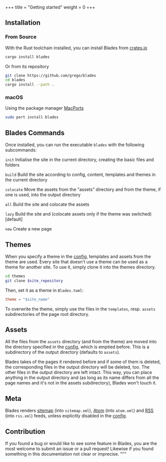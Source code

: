 +++
title = "Getting started"
weight = 0
+++

## Installation

### From Source
With the Rust toolchain installed, you can install Blades from [crates.io](https://crates.io/crates/blades)
```sh
cargo install blades
```

Or from its repository
``` sh
git clone https://github.com/grego/blades
cd blades
cargo install --path .
```

### macOS

Using the package manager [MacPorts](https://www.macports.org)
```sh
sudo port install blades
```

## Blades Commands
Once installed, you can run the executable `blades` with the following subcommands:
<div id="commands">

`init` Initialise the site in the current directory, creating the basic files and folders

`build` Build the site according to config, content, templates and themes in the current directory

`colocate` Move the assets from the "assets" directory and from the theme, if one is used, into the output directory

`all` Build the site and colocate the assets

`lazy` Build the site and (colocate assets only if the theme was switched) [default]

`new` Create a new page

</div>

## Themes
When you specify a theme in the [config](config.html), templates and assets from the theme are used.
Every site that doesn't use a theme can be used as a theme for another site.
To use it, simply clone it into the themes directory.
```sh
cd themes
git clone $site_repository
```

Then, set it as a theme in `Blades.toml`:
```toml
theme = "$site_name"
```

To overwrite the theme, simply use the files in the `templates`, resp. `assets` subdirectories of the
page root directory.

## Assets
All the files from the `assets` directory (and from the theme) are moved into the directory
specified in the [config](config.html), which is emptied before. This is a subdirectory of the
output directory (defaults to `assets`).

Blades takes of the pages it rendered before and if some of them is deleted, the corresponding
files in the output directory will be deleted, too. The other files in the output directory
are left intact. This way, you can place anything in the output directory and (as long as its name
differs from all the page names and it's not in the assets subdirectory), Blades won't touch it.

## Meta
Blades renders [sitemap](https://www.sitemaps.org) (into `sitemap.xml`), [Atom](https://en.wikipedia.org/wiki/Atom_(Web_standard)) (into `atom.xml`)
and [RSS](https://en.wikipedia.org/wiki/RSS) (into `rss.xml`) feeds, unless explicitly disabled in the [config](config.html).

## Contribution
If you found a bug or would like to see some feature in Blades, you are the most welcome to submit an issue
or a pull request! Likewise if you found something in this documentation not clear or imprecise.
"""
